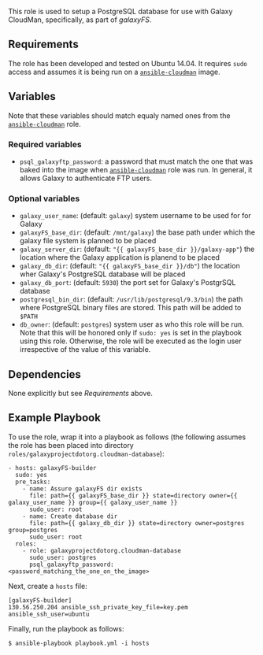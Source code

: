 This role is used to setup a PostgreSQL database for use with Galaxy CloudMan,
specifically, as part of *galaxyFS*.

Requirements
------------
The role has been developed and tested on Ubuntu 14.04. It requires `sudo`
access and assumes it is being run on a [`ansible-cloudman`][acm] image.

Variables
---------
Note that these variables should match equaly named ones from the
[`ansible-cloudman`][acm] role.

### Required variables ###
 - `psql_galaxyftp_password`: a password that must match the one that was baked
    into the image when [`ansible-cloudman`][acm] role was run. In general, it
    allows Galaxy to authenticate FTP users.

### Optional variables ###
 - `galaxy_user_name`: (default: `galaxy`) system username to be used for for
    Galaxy
 - `galaxyFS_base_dir`: (default: `/mnt/galaxy`) the base path under which the
    galaxy file system is planned to be placed
 - `galaxy_server_dir`: (default: `"{{ galaxyFS_base_dir }}/galaxy-app"`) the
    location where the Galaxy application is planend to be placed
 - `galaxy_db_dir`: (default: `"{{ galaxyFS_base_dir }}/db"`) the location wher
    Galaxy's PostgreSQL database will be placed
 - `galaxy_db_port`: (default: `5930`) the port set for Galaxy's PostgrSQL database
 - `postgresql_bin_dir`: (default: `/usr/lib/postgresql/9.3/bin`) the path where
    PostgreSQL binary files are stored. This path will be added to `$PATH`
 - `db_owner`: (default: `postgres`) system user as who this role will be run.
    Note that this will be honored only if `sudo: yes` is set in the playbook
    using this role. Otherwise, the role will be executed as the login user
    irrespective of the value of this variable.

Dependencies
------------
None explicitly but see *Requirements* above.

Example Playbook
----------------
To use the role, wrap it into a playbook as follows (the following assumes the
role has been placed into directory `roles/galaxyprojectdotorg.cloudman-database`):

    - hosts: galaxyFS-builder
      sudo: yes
      pre_tasks:
        - name: Assure galaxyFS dir exists
          file: path={{ galaxyFS_base_dir }} state=directory owner={{ galaxy_user_name }} group={{ galaxy_user_name }}
          sudo_user: root
        - name: Create database dir
          file: path={{ galaxy_db_dir }} state=directory owner=postgres group=postgres
          sudo_user: root
      roles:
        - role: galaxyprojectdotorg.cloudman-database
          sudo_user: postgres
          psql_galaxyftp_password: <password_matching_the_one_on_the_image>

Next, create a `hosts` file:

    [galaxyFS-builder]
    130.56.250.204 ansible_ssh_private_key_file=key.pem ansible_ssh_user=ubuntu

Finally, run the playbook as follows:

    $ ansible-playbook playbook.yml -i hosts


[acm]: https://github.com/galaxyproject/ansible-cloudman
